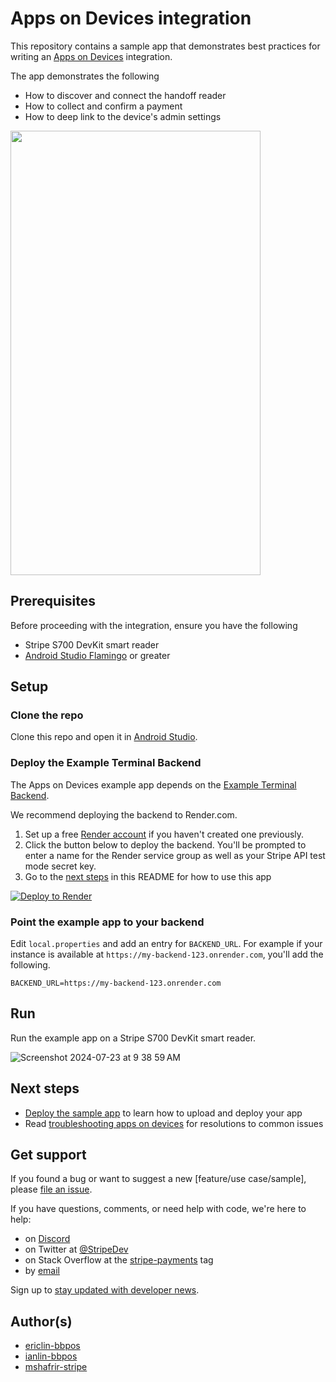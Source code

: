 # Apps on Devices integration

This repository contains a sample app that demonstrates best practices for writing an [Apps on Devices](https://stripe.com/docs/terminal/features/apps-on-devices/overview) integration.

The app demonstrates the following
- How to discover and connect the handoff reader
- How to collect and confirm a payment
- How to deep link to the device's admin settings

<img src="https://raw.githubusercontent.com/stripe-samples/terminal-apps-on-devices/master/demo.gif" width="400" height="711" />

## Prerequisites
Before proceeding with the integration, ensure you have the following
- Stripe S700 DevKit smart reader
- [Android Studio Flamingo](https://developer.android.com/studio/releases) or greater

## Setup

### Clone the repo

Clone this repo and open it in [Android Studio](https://developer.android.com/studio).

### Deploy the Example Terminal Backend
The Apps on Devices example app depends on the [Example Terminal Backend](https://github.com/stripe/example-terminal-backend).

We recommend deploying the backend to Render.com.

1. Set up a free [Render account](https://dashboard.render.com/register) if you haven't created one previously.
2. Click the button below to deploy the backend. You'll be prompted to enter a name for the Render service group as well as your Stripe API test mode secret key.
3. Go to the [next steps](#next-steps) in this README for how to use this app

[![Deploy to Render](https://render.com/images/deploy-to-render-button.svg)](https://render.com/deploy?repo=https://github.com/stripe/example-terminal-backend/)

### Point the example app to your backend

Edit `local.properties` and add an entry for `BACKEND_URL`. For example if your instance is available at `https://my-backend-123.onrender.com`, you'll add the following.

```
BACKEND_URL=https://my-backend-123.onrender.com
```

## Run

Run the example app on a Stripe S700 DevKit smart reader.

![Screenshot 2024-07-23 at 9 38 59 AM](https://github.com/user-attachments/assets/0a58ef35-69d4-4b8c-9876-df74e393d04f)


## Next steps

- [Deploy the sample app](https://stripe.com/docs/terminal/features/apps-on-devices/deploy) to learn how to upload and deploy your app 
- Read [troubleshooting apps on devices](https://stripe.com/docs/terminal/features/apps-on-devices/troubleshooting) for resolutions to common issues

## Get support
If you found a bug or want to suggest a new [feature/use case/sample], please [file an issue](../../issues).

If you have questions, comments, or need help with code, we're here to help:
- on [Discord](https://stripe.com/go/developer-chat)
- on Twitter at [@StripeDev](https://twitter.com/StripeDev)
- on Stack Overflow at the [stripe-payments](https://stackoverflow.com/tags/stripe-payments/info) tag
- by [email](mailto:support+github@stripe.com)

Sign up to [stay updated with developer news](https://go.stripe.global/dev-digest).

## Author(s)
- [ericlin-bbpos](https://github.com/ericlin-bbpos)
- [ianlin-bbpos](https://github.com/ianlin-bbpos)
- [mshafrir-stripe](https://github.com/mshafrir-stripe)
